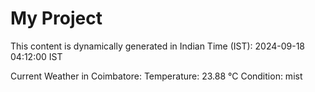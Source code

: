 # My Project

This content is dynamically generated in Indian Time (IST): 2024-09-18 04:12:00 IST


Current Weather in Coimbatore:
Temperature: 23.88 °C
Condition: mist
